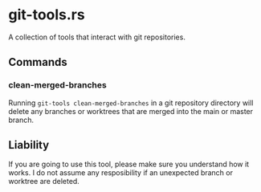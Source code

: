 # git-tools.rs

A collection of tools that interact with git repositories.

## Commands

### clean-merged-branches

Running `git-tools clean-merged-branches` in a git repository directory will delete any branches or worktrees that are
merged into the main or master branch.

## Liability

If you are going to use this tool, please make sure you understand how it works. I do not assume any resposibility if an
unexpected branch or worktree are deleted.

